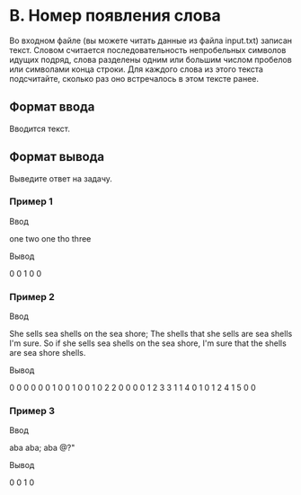 # B. Номер появления слова

Во входном файле (вы можете читать данные из файла input.txt) записан текст. Словом считается последовательность непробельных символов идущих подряд, слова разделены одним или большим числом пробелов или символами конца строки. Для каждого слова из этого текста подсчитайте, сколько раз оно встречалось в этом тексте ранее.

## Формат ввода

Вводится текст.

## Формат вывода

Выведите ответ на задачу.

### Пример 1

Ввод

one two one tho three

Вывод

0 0 1 0 0

### Пример 2

Ввод

She sells sea shells on the sea shore;
The shells that she sells are sea shells I'm sure.
So if she sells sea shells on the sea shore,
I'm sure that the shells are sea shore shells.

Вывод

0 0 0 0 0 0 1 0 0 1 0 0 1 0 2 2 0 0 0 0 1 2 3 3 1 1 4 0 1 0 1 2 4 1 5 0 0

### Пример 3

Ввод

aba aba; aba @?"

Вывод

0 0 1 0
